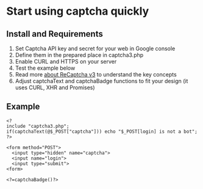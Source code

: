 # Start using captcha quickly

## Install and Requirements
 1. Set Captcha API key and secret for your web in Google console
 2. Define them in the prepared place in captcha3.php
 3. Enable CURL and HTTPS on your server
 4. Test the example below
 5. Read more [about ReCaptcha v3](https://developers.google.com/recaptcha/docs/v3) to understand the key concepts
 6. Adjust captchaText and captchaBadge functions to fit your design (it uses CURL, XHR and Promises)

## Example
```
<?
include "captcha3.php";
if(captchaText(@$_POST["captcha"])) echo "$_POST[login] is not a bot";
?>

<form method="POST">
  <input type="hidden" name="captcha">
  <input name="login">
  <input type="submit">
<form>

<?=captchaBadge()?>
```